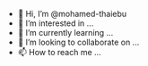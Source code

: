 - 👋 Hi, I’m @mohamed-thaiebu
- 👀 I’m interested in ...
- 🌱 I’m currently learning ...
- 💞️ I’m looking to collaborate on ...
- 📫 How to reach me ...

<!---
mohamed-thaiebu/mohamed-thaiebu is a ✨ special ✨ repository because its `README.md` (this file) appears on your GitHub profile.
You can click the Preview link to take a look at your changes.
--->
